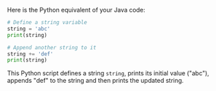 Here is the Python equivalent of your Java code:

```python
# Define a string variable
string = 'abc'
print(string)

# Append another string to it
string += 'def'
print(string)
``` 
This Python script defines a string `string`, prints its initial value ("abc"), appends "def" to the string and then prints the updated string.

